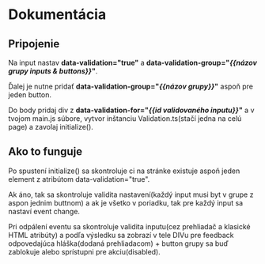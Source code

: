 <h1>Dokumentácia</h1>

<h2>Pripojenie</h2>
<p>Na input nastav <strong>data-validation="true"</strong> a <strong>data-validation-group="<i>{{názov grupy inputs & buttons}}</i>"</strong>.</p>
<p>Ďalej je nutne pridať <strong>data-validation-group="<i>{{názov grupy}}</i>"</strong> aspoň pre jeden button.</p>
<p>Do body pridaj div z <strong>data-validation-for="<i>{{id validovaného inputu}}</i>"</strong> a v tvojom main.js súbore, vytvor inštanciu Validation.ts(stačí jedna na celú page) a zavolaj initialize().</p>

<h2>Ako to funguje</h2>
<p>Po spustení initialize() sa skontroluje ci na stránke existuje aspoň jeden element z atribútom data-validation="true".</p>
<p>Ak áno, tak sa skontroluje validita nastavení(každý input musi byt v grupe z aspon jednim buttnom) a ak je všetko v poriadku, tak pre každý input sa nastaví event change.</p>
<p>Pri odpálení eventu sa skontroluje validita inputu(cez prehliadač a klasické HTML atribúty) a podľa výsledku sa zobrazí v tele DIVu pre feedback odpovedajúca hláška(dodaná prehliadacom) + button grupy sa buď zablokuje alebo sprístupni pre akciu(disabled).</p>
